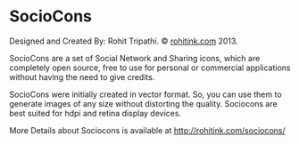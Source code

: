 SocioCons
=========

Designed and Created By: Rohit Tripathi. &copy; <a href="http://rohitink.com/sociocons">rohitink.com</a> 2013.

SocioCons are a set of Social Network and Sharing icons, which are completely open source, free to use for personal or commercial applications without having the need to give credits.


SocioCons were initially created in vector format. So, you can use them to generate images of any size without distorting the quality. Sociocons are best suited for hdpi and retina display devices.

More Details about Sociocons is available at http://rohitink.com/sociocons/